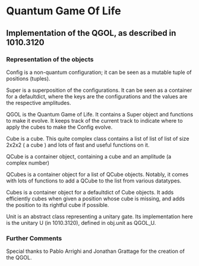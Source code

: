 # Quantum Game Of Life

## Implementation of the QGOL, as described in 1010.3120

### Representation of the objects

Config is a non-quantum configuration; it can be seen as a mutable tuple of positions (tuples).

Super is a superposition of the configurations. It can be seen as a container for a defaultdict, where the keys are the configurations and the values are the respective amplitudes.

QGOL is the Quantum Game of Life. It contains a Super object and functions to make it evolve. It keeps track of the current track to indicate where to apply the cubes to make the Config evolve.

Cube is a cube. This quite complex class contains a list of list of list of size 2x2x2 ( a cube ) and lots of fast and useful functions on it.

QCube is a container object, containing a cube and an amplitude (a complex number)

QCubes is a container object for a list of QCube objects. Notably, it comes with lots of functions to add a QCube to the list from various datatypes.

Cubes is a container object for a defaultdict of Cube objects. It adds efficiently cubes when given a position whose cube is missing, and adds the position to its rightful cube if possible.

Unit is an abstract class representing a unitary gate. Its implementation here is the unitary U (in 1010.3120), defined in obj.unit as QGOL_U.

### Further Comments

Special thanks to Pablo Arrighi and Jonathan Grattage for the creation of the QGOL.
